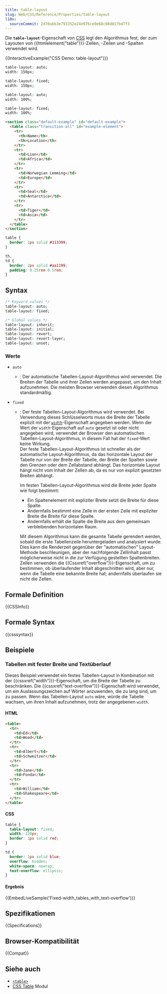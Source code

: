 ```yaml
---
title: table-layout
slug: Web/CSS/Reference/Properties/table-layout
l10n:
  sourceCommit: 2d78abb3e793352e24e976ce0e68c08d817bd7f3
---
```


Die **`table-layout`**-Eigenschaft von [CSS](/de/docs/Web/CSS) legt den Algorithmus fest, der zum Layouten von {{htmlelement("table")}}-Zellen, -Zeilen und -Spalten verwendet wird.

{{InteractiveExample("CSS Demo: table-layout")}}

```css interactive-example-choice
table-layout: auto;
width: 150px;
```

```css interactive-example-choice
table-layout: fixed;
width: 150px;
```

```css interactive-example-choice
table-layout: auto;
width: 100%;
```

```css interactive-example-choice
table-layout: fixed;
width: 100%;
```

```html interactive-example
<section class="default-example" id="default-example">
  <table class="transition-all" id="example-element">
    <tr>
      <th>Name</th>
      <th>Location</th>
    </tr>
    <tr>
      <td>Lion</td>
      <td>Africa</td>
    </tr>
    <tr>
      <td>Norwegian Lemming</td>
      <td>Europe</td>
    </tr>
    <tr>
      <td>Seal</td>
      <td>Antarctica</td>
    </tr>
    <tr>
      <td>Tiger</td>
      <td>Asia</td>
    </tr>
  </table>
</section>
```

```css interactive-example
table {
  border: 1px solid #113399;
}

th,
td {
  border: 2px solid #aa1199;
  padding: 0.25rem 0.5rem;
}
```

## Syntax

```css
/* Keyword values */
table-layout: auto;
table-layout: fixed;

/* Global values */
table-layout: inherit;
table-layout: initial;
table-layout: revert;
table-layout: revert-layer;
table-layout: unset;
```

### Werte

- `auto`
  - : Der automatische Tabellen-Layout-Algorithmus wird verwendet. Die Breiten der Tabelle und ihrer Zellen werden angepasst, um den Inhalt aufzunehmen. Die meisten Browser verwenden diesen Algorithmus standardmäßig.

- `fixed`
  - : Der feste Tabellen-Layout-Algorithmus wird verwendet. Bei Verwendung dieses Schlüsselworts muss die Breite der Tabelle explizit mit der [`width`](/de/docs/Web/CSS/Reference/Properties/width)-Eigenschaft angegeben werden. Wenn der Wert der `width`-Eigenschaft auf `auto` gesetzt ist oder nicht angegeben wird, verwendet der Browser den automatischen Tabellen-Layout-Algorithmus, in diesem Fall hat der `fixed`-Wert keine Wirkung.\
    Der feste Tabellen-Layout-Algorithmus ist schneller als der automatische Layout-Algorithmus, da das horizontale Layout der Tabelle nur von der Breite der Tabelle, der Breite der Spalten sowie den Grenzen oder dem Zellabstand abhängt. Das horizontale Layout hängt nicht vom Inhalt der Zellen ab, da es nur von explizit gesetzten Breiten abhängt.

    Im festen Tabellen-Layout-Algorithmus wird die Breite jeder Spalte wie folgt bestimmt:
    - Ein Spaltenelement mit expliziter Breite setzt die Breite für diese Spalte.
    - Andernfalls bestimmt eine Zelle in der ersten Zeile mit expliziter Breite die Breite für diese Spalte.
    - Andernfalls erhält die Spalte die Breite aus dem gemeinsam verbleibenden horizontalen Raum.

    Mit diesem Algorithmus kann die gesamte Tabelle gerendert werden, sobald die erste Tabellenzeile heruntergeladen und analysiert wurde. Dies kann die Renderzeit gegenüber der "automatischen" Layout-Methode beschleunigen, aber der nachfolgende Zellinhalt passt möglicherweise nicht in die zur Verfügung gestellten Spaltenbreiten. Zellen verwenden die {{Cssxref("overflow")}}-Eigenschaft, um zu bestimmen, ob überlaufender Inhalt abgeschnitten wird, aber nur, wenn die Tabelle eine bekannte Breite hat; andernfalls überlaufen sie nicht die Zellen.

## Formale Definition

{{CSSInfo}}

## Formale Syntax

{{csssyntax}}

## Beispiele

### Tabellen mit fester Breite und Textüberlauf

Dieses Beispiel verwendet ein festes Tabellen-Layout in Kombination mit der {{cssxref("width")}}-Eigenschaft, um die Breite der Tabelle zu beschränken. Die {{cssxref("text-overflow")}}-Eigenschaft wird verwendet, um ein Auslassungszeichen auf Wörter anzuwenden, die zu lang sind, um zu passen. Wenn das Tabellen-Layout `auto` wäre, würde die Tabelle wachsen, um ihren Inhalt aufzunehmen, trotz der angegebenen `width`.

#### HTML

```html
<table>
  <tr>
    <td>Ed</td>
    <td>Wood</td>
  </tr>
  <tr>
    <td>Albert</td>
    <td>Schweitzer</td>
  </tr>
  <tr>
    <td>Jane</td>
    <td>Fonda</td>
  </tr>
  <tr>
    <td>William</td>
    <td>Shakespeare</td>
  </tr>
</table>
```

#### CSS

```css
table {
  table-layout: fixed;
  width: 120px;
  border: 1px solid red;
}

td {
  border: 1px solid blue;
  overflow: hidden;
  white-space: nowrap;
  text-overflow: ellipsis;
}
```

#### Ergebnis

{{EmbedLiveSample('Fixed-width_tables_with_text-overflow')}}

## Spezifikationen

{{Specifications}}

## Browser-Kompatibilität

{{Compat}}

## Siehe auch

- [`<table>`](/de/docs/Web/HTML/Reference/Elements/table)
- [CSS Table](/de/docs/Web/CSS/CSS_table) Modul
